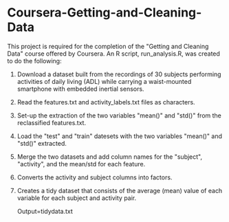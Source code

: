 # Coursera-Getting-and-Cleaning-Data

This project is required for the completion of the "Getting and Cleaning Data" course offered by Coursera.  An R script, run_analysis.R, was created to do the following:

1.  Download a dataset built from the recordings of 30 subjects performing activities of daily living (ADL) while carrying a waist-mounted smartphone with embedded inertial sensors. 

2.  Read the features.txt and activity_labels.txt files as characters.

3.  Set-up the extraction of the two variables "mean()" and "std()" from the reclassified features.txt.

4. Load the "test" and "train" datesets with the two variables "mean()" and "std()" extracted.

5. Merge the two datasets and add column names for the "subject", "activity", and the mean/std for each feature.

6. Converts the activity and subject columns into factors.

7. Creates a tidy dataset that consists of the average (mean) value of each variable for each subject and activity pair.
    
    Output=tidydata.txt
